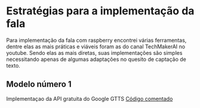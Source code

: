# Estratégias para a implementação da fala
Para implementação da fala com raspberry encontrei várias ferramentas, dentre elas as mais práticas e viáveis foram as do canal TechMakerAI no youtube.
Sendo elas as mais diretas, suas implementações são simples necessitando apenas de algumas adaptações no quesito de captação de texto.
## Modelo número 1
Implementaçao da API gratuita do Google GTTS
[Código comentado]([relatórios/29_10_2025-LC/Modelo-1-online-googleTTS.py](https://github.com/Fabriciofkt157/DeepSeek-IC/blob/main/relat%C3%B3rios/29_10_2025-LC/Modelo-1-online-googleTTS.py))
